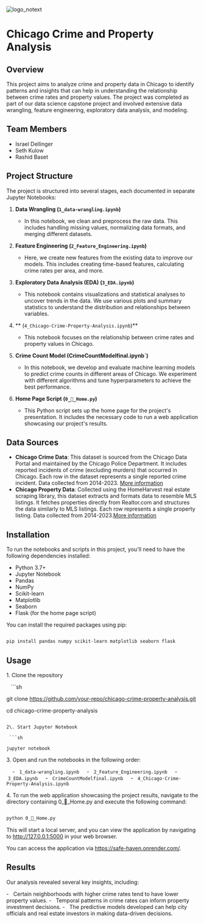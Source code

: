 ![logo_notext](https://github.com/idellinger/chicago-crime-property-analysis/assets/51415637/31d3e280-7a86-4ee3-9501-748d3991a3dc)

# Chicago Crime and Property Analysis

## Overview

This project aims to analyze crime and property data in Chicago to identify patterns and insights that can help in understanding the relationship between crime rates and property values. The project was completed as part of our data science capstone project and involved extensive data wrangling, feature engineering, exploratory data analysis, and modeling.

## Team Members

- Israel Dellinger
- Seth Kulow
- Rashid Baset

## Project Structure

The project is structured into several stages, each documented in separate Jupyter Notebooks:

1. **Data Wrangling (`1_data-wrangling.ipynb`)**
   - In this notebook, we clean and preprocess the raw data. This includes handling missing values, normalizing data formats, and merging different datasets.

2. **Feature Engineering (`2_Feature_Engineering.ipynb`)**
   - Here, we create new features from the existing data to improve our models. This includes creating time-based features, calculating crime rates per area, and more.

3. **Exploratory Data Analysis (EDA) (`3_EDA.ipynb`)**
   - This notebook contains visualizations and statistical analyses to uncover trends in the data. We use various plots and summary statistics to understand the distribution and relationships between variables.
  
4. ** (`4_Chicago-Crime-Property-Analysis.ipynb`)**
   - This notebook focuses on the relationship between crime rates and property values in Chicago. 

5. **Crime Count Model (CrimeCountModelfinal.ipynb`)**
   - In this notebook, we develop and evaluate machine learning models to predict crime counts in different areas of Chicago. We experiment with different algorithms and tune hyperparameters to achieve the best performance.

6. **Home Page Script (`0_🏡_Home.py`)**
   - This Python script sets up the home page for the project's presentation. It includes the necessary code to run a web application showcasing our project's results.

## Data Sources

- **Chicago Crime Data**: This dataset is sourced from the Chicago Data Portal and maintained by the Chicago Police Department. It includes reported incidents of crime (excluding murders) that occurred in Chicago. Each row in the dataset represents a single reported crime incident. Data collected from 2014-2023. [More information](https://data.cityofchicago.org/Public-Safety/Crimes-2001-to-Present/ijzp-q8t2/about_data)
- **Chicago Property Data**: Collected using the HomeHarvest real estate scraping library, this dataset extracts and formats data to resemble MLS listings. It fetches properties directly from Realtor.com and structures the data similarly to MLS listings. Each row represents a single property listing. Data collected from 2014-2023.[More information](https://github.com/Bunsly/HomeHarvest)

## Installation

To run the notebooks and scripts in this project, you'll need to have the following dependencies installed:

- Python 3.7+
- Jupyter Notebook
- Pandas
- NumPy
- Scikit-learn
- Matplotlib
- Seaborn
- Flask (for the home page script)

You can install the required packages using pip:

```sh

pip install pandas numpy scikit-learn matplotlib seaborn flask

```

## Usage

1\. Clone the repository

   ```sh

git clone https://github.com/your-repo/chicago-crime-property-analysis.git

cd chicago-crime-property-analysis

```

2\. Start Jupyter Notebook

 ```sh

jupyter notebook

```

3\. Open and run the notebooks in the following order:

    -   `1_data-wrangling.ipynb`
    -   `2_Feature_Engineering.ipynb`
    -   `3_EDA.ipynb`
    -   `CrimeCountModelfinal.ipynb`
    -   `4_Chicago-Crime-Property-Analysis.ipynb`

4\. To run the web application showcasing the project results, navigate to the directory containing 0_🏡_Home.py and execute the following command:

```sh

python 0_🏡_Home.py

```

This will start a local server, and you can view the application by navigating to http://127.0.0.1:5000 in your web browser.

You can access the application via https://safe-haven.onrender.com/.

## Results

Our analysis revealed several key insights, including:

-   Certain neighborhoods with higher crime rates tend to have lower property values.
-   Temporal patterns in crime rates can inform property investment decisions.
-   The predictive models developed can help city officials and real estate investors in making data-driven decisions.